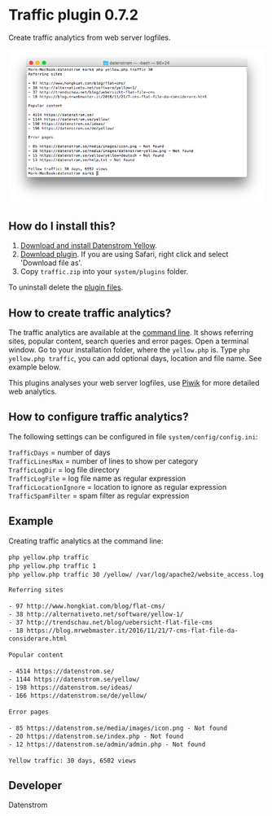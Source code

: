 Traffic plugin 0.7.2
====================
Create traffic analytics from web server logfiles.

<p align="center"><img src="traffic-screenshot.png?raw=true" alt="Screenshot"></p>

## How do I install this?

1. [Download and install Datenstrom Yellow](https://github.com/datenstrom/yellow/).
2. [Download plugin](https://github.com/datenstrom/yellow-plugins/raw/master/zip/traffic.zip). If you are using Safari, right click and select 'Download file as'.
3. Copy `traffic.zip` into your `system/plugins` folder.

To uninstall delete the [plugin files](update.ini).

## How to create traffic analytics?

The traffic analytics are available at the [command line](https://github.com/datenstrom/yellow-plugins/tree/master/command). It shows referring sites, popular content, search queries and error pages. Open a terminal window. Go to your installation folder, where the `yellow.php` is. Type `php yellow.php traffic`, you can add optional days, location and file name. See example below.

This plugins analyses your web server logfiles, use [Piwik](https://github.com/datenstrom/yellow-plugins/tree/master/piwik) for more detailed web analytics.

## How to configure traffic analytics?

The following settings can be configured in file `system/config/config.ini`:

`TrafficDays` = number of days  
`TrafficLinesMax` = number of lines to show per category  
`TrafficLogDir` = log file directory  
`TrafficLogFile` = log file name as regular expression  
`TrafficLocationIgnore` = location to ignore as regular expression  
`TrafficSpamFilter` = spam filter as regular expression  

## Example

Creating traffic analytics at the command line:

`php yellow.php traffic`  
`php yellow.php traffic 1`  
`php yellow.php traffic 30 /yellow/ /var/log/apache2/website_access.log` 

~~~~
Referring sites

- 97 http://www.hongkiat.com/blog/flat-cms/
- 38 http://alternativeto.net/software/yellow-1/
- 37 http://trendschau.net/blog/uebersicht-flat-file-cms
- 18 https://blog.mrwebmaster.it/2016/11/21/7-cms-flat-file-da-considerare.html

Popular content

- 4514 https://datenstrom.se/
- 1144 https://datenstrom.se/yellow/
- 198 https://datenstrom.se/ideas/
- 166 https://datenstrom.se/de/yellow/

Error pages

- 85 https://datenstrom.se/media/images/icon.png - Not found
- 20 https://datenstrom.se/index.php - Not found
- 12 https://datenstrom.se/admin/admin.php - Not found

Yellow traffic: 30 days, 6502 views
~~~~

## Developer

Datenstrom
